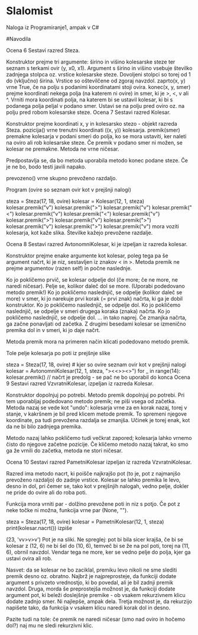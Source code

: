 # Slalomist
Naloga iz Programiranje1, ampak v C#


#Navodila

Ocena 6
Sestavi razred Steza.

Konstruktor prejme tri argumente: širino in višino kolesarske steze ter seznam s terkami ovir (y, x0, x1). Argument s širino in višino vsebuje številko zadnjega stolpca oz. vrstice kolesarske steze. Dovoljeni stolpci so torej od 1 do (vključno) širina. Vrstice so oštevilčene od zgoraj navzdol.
zaprto(x, y) vrne True, če na polju s podanimi koordinatami stoji ovira.
konec(x, y, smer) prejme koordinati nekega polja (na katerem ni ovire) in smer, ki je >, <, v ali ^. Vrniti mora koordinati polja, na katerem bi se ustavil kolesar, ki bi s podanega polja peljal v podano smer. Ustavi se na polju pred oviro oz. na polju pred robom kolesarske steze.
Ocena 7
Sestavi razred Kolesar.

Konstruktor prejme koordinati x, y in kolesarsko stezo - objekt razreda Steza.
pozicija() vrne trenutni koordinati ((x, y)) kolesarja.
premik(smer) premakne kolesarja v podani smeri do polja, ko se mora ustaviti, ker naleti na oviro ali rob kolesarske steze. Če premik v podano smer ni možen, se kolesar ne premakne. Metoda ne vrne ničesar.

Predpostavlja se, da bo metoda uporabila metodo konec podane steze. Če je ne bo, bodo testi javili napako.

prevozeno() vrne skupno prevoženo razdaljo.



Program (ovire so seznam ovir kot v prejšnji nalogi)

steza = Steza(17, 18, ovire)
kolesar = Kolesar(12, 1, steza)
kolesar.premik("v")
kolesar.premik(">")
kolesar.premik("v")
kolesar.premik("<")
kolesar.premik("v")
kolesar.premik("<")
kolesar.premik("v")
kolesar.premik(">")
kolesar.premik("v")
kolesar.premik(">")
kolesar.premik("v")
kolesar.premik(">")
kolesar.premik("v")
mora voziti kolesarja, kot kaže slika. Številke kažejo prevožene razdalje.

 

Ocena 8
Sestavi razred AvtonomniKolesar, ki je izpeljan iz razreda kolesar.

Konstruktor prejme enake argumente kot kolesar, poleg tega pa še argument načrt, ki je niz, sestavljen iz znakov < in >.
Metoda premik ne prejme argumentov (razen self) in počne naslednje.

Ko jo pokličemo prvič, se kolesar odpelje dol (če more; če ne more, ne naredi ničesar). Pelje se, kolikor daleč dol se more. (Uporabi podedovano metodo premik!)
Ko jo pokličemo naslednjič, se odpelje (kolikor daleč se more) v smer, ki jo narekuje prvi korak (= prvi znak) načrta, ki ga je dobil konstruktor.
Ko jo pokličemo naslednjič, se odpelje dol.
Ko jo pokličemo naslednjič, se odpelje v smeri drugega koraka (znaka) načrta.
Ko jo pokličemo naslednjič, se odpelje dol.
... in tako naprej. Če zmanjka načrta, ga začne ponavljati od začetka.
Z drugimi besedami kolesar se izmenično premika dol in v smeri, ki jo daje načrt.

Metoda premik mora na primeren način klicati podedovano metodo premik.

Tole pelje kolesarja po poti iz prejšnje slike

steza = Steza(17, 18, ovire)  # kjer so ovire seznam ovir kot v prejšnji nalogi
kolesar = AvtonomniKolesar(12, 1, steza, "><<>><>")
for _ in range(14):
    kolesar.premik()
// načrt je predolg - se pač ne bo uporabil do konca
Ocena 9
Sestavi razred VzvratniKolesar, izpeljan iz razreda Kolesar.

Konstruktor dopolnjuj po potrebi.
Metodo premik dopolnjuj po potrebi. Pri tem uporabljaj podedovano metodo premik; ne piši vsega od začetka.
Metoda nazaj se vede kot "undo": kolesarja vrne za en korak nazaj, torej v stanje, v kakršnem je bil pred klicem metode premik. To spremeni njegove koordinate, pa tudi prevožena razdalja se zmanjša. Učinek je torej enak, kot da ne bi bilo zadnjega premika.

Metodo nazaj lahko pokličemo tudi večkrat zapored; kolesarja lahko vrnemo čisto do njegove začetne pozicije. Če kličemo metodo nazaj takrat, ko smo ga že vrnili do začetka, metoda ne stori ničesar.

Ocena 10
Sestavi razred PametniKolesar izpeljan iz razreda VzvratniKolesar.

Razred ima metodo nacrt, ki poišče najkrajšo pot (to je, pot z najmanjšo prevoženo razdaljo) do zadnje vrstice. Kolesar se lahko premika le levo, desno in dol, pri čemer se, tako kot v prejšnjih nalogah, vedno pelje, dokler ne pride do ovire ali do roba poti.

Funkcija mora vrniti par - dolžino prevožene poti in niz s potjo. Če pot z neke točke ni možna, funkcija vrne par (None, "").



steza = Steza(17, 18, ovire)
kolesar = PametniKolesar(12, 1, steza)
print(kolesar.nacrt())
izpiše

(23, 'v<v>v>v>v')
Pot je na sliki. Ne spreglej: pot bi bila sicer krajša, če bi se kolesar z (12, 6) ne bi šel do (10, 6), temveč bi se že na pol poti, torej na (11, 6), obrnil navzdol. Vendar tega ne more, ker se vedno pelje do polja, kjer ga ustavi ovira ali rob.

Nasvet: da se kolesar ne bo zaciklal, premiku levo nikoli ne sme slediti premik desno oz. obratno. Najbrž je najpreprosteje, da funkciji dodate argument s privzeto vrednostjo, ki bo povedal, ali je bil zadnji premik navzdol. Druga, morda še preprostejša možnost je, da funkciji dodate argument pot, ki beleži doslejšnje premike - ob vsakem rekurzivnem klicu dodate zadnjo smer. Ni najlepše, ampak dela. Tretja možnost je, da rekurzijo napišete tako, da funkcija v vsakem klicu naredi korak dol in desno.

Pazite tudi na tole: če premik ne naredi ničesar (smo nad oviro in hočemo dol?) naj mu ne sledi rekurzivni klic.
